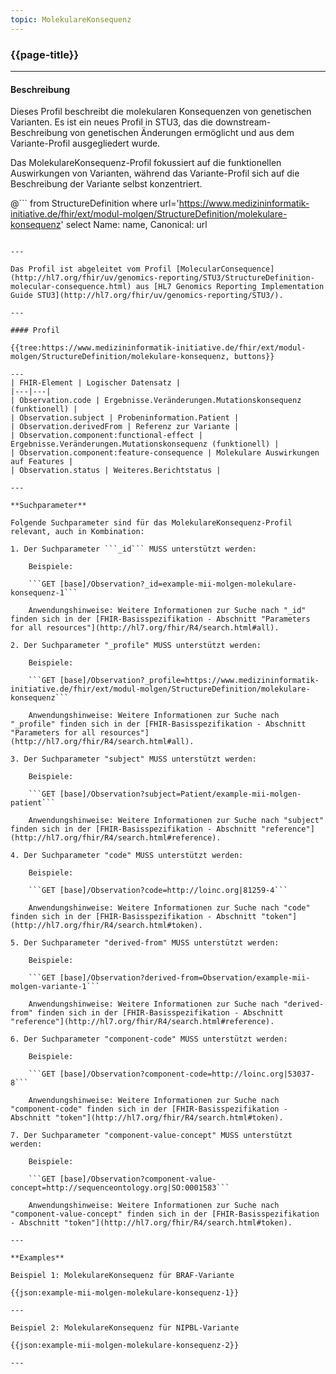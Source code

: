 ```yaml
---
topic: MolekulareKonsequenz
---
```


### {{page-title}}

---

#### Beschreibung

Dieses Profil beschreibt die molekularen Konsequenzen von genetischen Varianten. Es ist ein neues Profil in STU3, das die downstream-Beschreibung von genetischen Änderungen ermöglicht und aus dem Variante-Profil ausgegliedert wurde.

Das MolekulareKonsequenz-Profil fokussiert auf die funktionellen Auswirkungen von Varianten, während das Variante-Profil sich auf die Beschreibung der Variante selbst konzentriert.

@```
from StructureDefinition
where url='https://www.medizininformatik-initiative.de/fhir/ext/modul-molgen/StructureDefinition/molekulare-konsequenz'
select Name: name, Canonical: url
```

---

Das Profil ist abgeleitet vom Profil [MolecularConsequence](http://hl7.org/fhir/uv/genomics-reporting/STU3/StructureDefinition-molecular-consequence.html) aus [HL7 Genomics Reporting Implementation Guide STU3](http://hl7.org/fhir/uv/genomics-reporting/STU3/).

---

#### Profil

{{tree:https://www.medizininformatik-initiative.de/fhir/ext/modul-molgen/StructureDefinition/molekulare-konsequenz, buttons}}

---
| FHIR-Element | Logischer Datensatz |
|---|---|
| Observation.code | Ergebnisse.Veränderungen.Mutationskonsequenz (funktionell) |
| Observation.subject | Probeninformation.Patient |
| Observation.derivedFrom | Referenz zur Variante |
| Observation.component:functional-effect | Ergebnisse.Veränderungen.Mutationskonsequenz (funktionell) |
| Observation.component:feature-consequence | Molekulare Auswirkungen auf Features |
| Observation.status | Weiteres.Berichtstatus |

---

**Suchparameter**

Folgende Suchparameter sind für das MolekulareKonsequenz-Profil relevant, auch in Kombination:

1. Der Suchparameter ```_id``` MUSS unterstützt werden:

    Beispiele: 

    ```GET [base]/Observation?_id=example-mii-molgen-molekulare-konsequenz-1```

    Anwendungshinweise: Weitere Informationen zur Suche nach "_id" finden sich in der [FHIR-Basisspezifikation - Abschnitt "Parameters for all resources"](http://hl7.org/fhir/R4/search.html#all).

2. Der Suchparameter "_profile" MUSS unterstützt werden:

    Beispiele:
    
    ```GET [base]/Observation?_profile=https://www.medizininformatik-initiative.de/fhir/ext/modul-molgen/StructureDefinition/molekulare-konsequenz```

    Anwendungshinweise: Weitere Informationen zur Suche nach "_profile" finden sich in der [FHIR-Basisspezifikation - Abschnitt "Parameters for all resources"](http://hl7.org/fhir/R4/search.html#all).

3. Der Suchparameter "subject" MUSS unterstützt werden:

    Beispiele:

    ```GET [base]/Observation?subject=Patient/example-mii-molgen-patient```

    Anwendungshinweise: Weitere Informationen zur Suche nach "subject" finden sich in der [FHIR-Basisspezifikation - Abschnitt "reference"](http://hl7.org/fhir/R4/search.html#reference).

4. Der Suchparameter "code" MUSS unterstützt werden:

    Beispiele:

    ```GET [base]/Observation?code=http://loinc.org|81259-4```

    Anwendungshinweise: Weitere Informationen zur Suche nach "code" finden sich in der [FHIR-Basisspezifikation - Abschnitt "token"](http://hl7.org/fhir/R4/search.html#token).

5. Der Suchparameter "derived-from" MUSS unterstützt werden:

    Beispiele:

    ```GET [base]/Observation?derived-from=Observation/example-mii-molgen-variante-1```

    Anwendungshinweise: Weitere Informationen zur Suche nach "derived-from" finden sich in der [FHIR-Basisspezifikation - Abschnitt "reference"](http://hl7.org/fhir/R4/search.html#reference).

6. Der Suchparameter "component-code" MUSS unterstützt werden:

    Beispiele:

    ```GET [base]/Observation?component-code=http://loinc.org|53037-8```

    Anwendungshinweise: Weitere Informationen zur Suche nach "component-code" finden sich in der [FHIR-Basisspezifikation - Abschnitt "token"](http://hl7.org/fhir/R4/search.html#token).

7. Der Suchparameter "component-value-concept" MUSS unterstützt werden:

    Beispiele:

    ```GET [base]/Observation?component-value-concept=http://sequenceontology.org|SO:0001583```

    Anwendungshinweise: Weitere Informationen zur Suche nach "component-value-concept" finden sich in der [FHIR-Basisspezifikation - Abschnitt "token"](http://hl7.org/fhir/R4/search.html#token).

--- 

**Examples**

Beispiel 1: MolekulareKonsequenz für BRAF-Variante

{{json:example-mii-molgen-molekulare-konsequenz-1}}

---

Beispiel 2: MolekulareKonsequenz für NIPBL-Variante

{{json:example-mii-molgen-molekulare-konsequenz-2}}

---